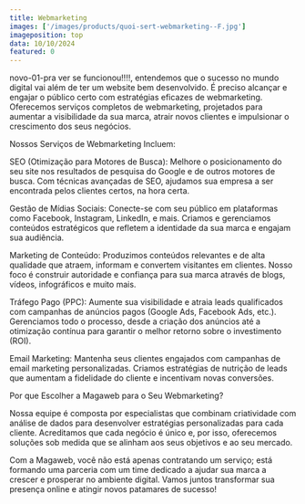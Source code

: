 ```yaml
---
title: Webmarketing
images: ['/images/products/quoi-sert-webmarketing--F.jpg']
imageposition: top
data: 10/10/2024
featured: 0
---
```

novo-01-pra ver se funcionou!!!!, entendemos que o sucesso no mundo digital vai além de ter um website bem desenvolvido. É preciso alcançar e engajar o público certo com estratégias eficazes de webmarketing. Oferecemos serviços completos de webmarketing, projetados para aumentar a visibilidade da sua marca, atrair novos clientes e impulsionar o crescimento dos seus negócios.

Nossos Serviços de Webmarketing Incluem:

SEO (Otimização para Motores de Busca): Melhore o posicionamento do seu site nos resultados de pesquisa do Google e de outros motores de busca. Com técnicas avançadas de SEO, ajudamos sua empresa a ser encontrada pelos clientes certos, na hora certa.

Gestão de Mídias Sociais: Conecte-se com seu público em plataformas como Facebook, Instagram, LinkedIn, e mais. Criamos e gerenciamos conteúdos estratégicos que refletem a identidade da sua marca e engajam sua audiência.

Marketing de Conteúdo: Produzimos conteúdos relevantes e de alta qualidade que atraem, informam e convertem visitantes em clientes. Nosso foco é construir autoridade e confiança para sua marca através de blogs, vídeos, infográficos e muito mais.

Tráfego Pago (PPC): Aumente sua visibilidade e atraia leads qualificados com campanhas de anúncios pagos (Google Ads, Facebook Ads, etc.). Gerenciamos todo o processo, desde a criação dos anúncios até a otimização contínua para garantir o melhor retorno sobre o investimento (ROI).

Email Marketing: Mantenha seus clientes engajados com campanhas de email marketing personalizadas. Criamos estratégias de nutrição de leads que aumentam a fidelidade do cliente e incentivam novas conversões.

Por que Escolher a Magaweb para o Seu Webmarketing?

Nossa equipe é composta por especialistas que combinam criatividade com análise de dados para desenvolver estratégias personalizadas para cada cliente. Acreditamos que cada negócio é único e, por isso, oferecemos soluções sob medida que se alinham aos seus objetivos e ao seu mercado.

Com a Magaweb, você não está apenas contratando um serviço; está formando uma parceria com um time dedicado a ajudar sua marca a crescer e prosperar no ambiente digital. Vamos juntos transformar sua presença online e atingir novos patamares de sucesso!